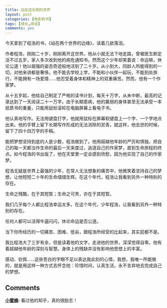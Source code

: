 ```yaml
---
title: 站在这光明的世界
layout: post
categories: [电影和书]
tags: [成长,阅读]
comments: yes
---
```


今天拿到了程浩的书，《站在两个世界的边缘》，读着几欲落泪。

作者程浩，刚刚二十岁，刚刚离开这世界。他从小就无法下地走路，曾被医生断定活不过五岁，家人多次收到他的病危通知书。然而这个少年却笑着说：命运嘛，休论公道！他以倔强的姿态奇迹般地活到了二十岁。从小到大，同龄人所能得到的一切，对他来讲都是奢侈。他不能去学校上学，不能和小伙伴一起玩，不能到处旅行，不能拥有一场爱情……他忍受着身体和精神上的双重痛苦。然而，他有一个作家梦。

从十五岁起，他给自己制定了严格的读书计划，每天十万字，从未中断，最高的记录达到了一天阅读二十一万字。由于长期患病，他的赢弱的身体甚至无法承受一本纸质书的重量，只能用鼠标滚轮在电脑屏幕上看电子书。

他认真地写作。无法用键盘打字，他就用鼠标在屏幕软键盘上一个字、一个字地点出来。他的手臂上留下长期写作形成的无法消除的淤青。就这样，他去世的时候，留下了四十四万字的手稿。

能把梦想坚持到底的人是少数，程浩做到了。他用超越他年龄的严厉和慎独，把自己的每一天都当作生命的最后一天来度过，追逐自己的作家梦，直到生命旅程的终点。如今程浩的书出版了，他在天堂里一定会感到欣慰，因为他实现了自己的作家梦。

程浩无疑是世界上最强的少年，在常人无法想象的痛苦中，他微笑着坚持自己的梦想，让他短短二十年的生命熠熠生辉。在这个年代，程浩让我看到另外一种特别的存在。

生命之残酷，在于其短暂；生命之可贵，亦在于其短暂。

我们几乎每个人都比程浩幸运太多。在这个年代，少年程浩，让我看到另外一种特别的存在。

任何人都可以活得牛逼闪闪，休论命运是否公道。

当下你所经历的一切痛苦、困难、低谷，跟程浩所经受的比起来，其实屁都不是。

我比程浩大了三岁有余，但是读着他的文字，走进他的世界，深深觉得自卑。他有着超越他年龄的深刻与智慧。身体上的残缺并没有影响他思想上的丰富。

感动、钦佩……这些苍白的字眼不足以表达我此刻的心情，我想，我唯一所能做的，就是用这样一种方式去怀念他：珍惜时间，认真生活，永不言弃地去完成自己的梦想。

## Comments

**[小蜜蜂](#24 "2013-11-24 22:11:27"):** 看过他的知乎，真的很励志！

